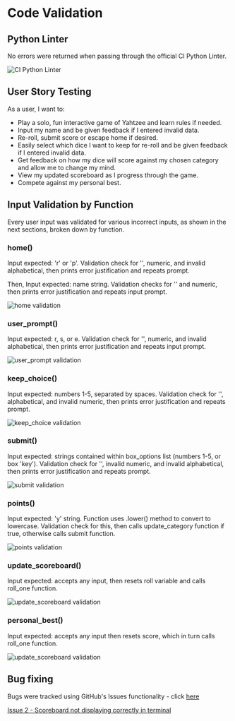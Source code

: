 # __Code Validation__

## Python Linter

No errors were returned when passing through the official CI Python Linter.

![CI Python Linter](/docs/testing/linted.png)

## User Story Testing

As a user, I want to:

- Play a solo, fun interactive game of Yahtzee and learn rules if needed.
- Input my name and be given feedback if I entered invalid data.
- Re-roll, submit score or escape home if desired.
- Easily select which dice I want to keep for re-roll and be given feedback if I entered invalid data.
- Get feedback on how my dice will score against my chosen category and allow me to change my mind.
- View my updated scoreboard as I progress through the game.
- Compete against my personal best.

## Input Validation by Function

Every user input was validated for various incorrect inputs, as shown in the next sections, broken down by function.

### home()

Input expected: 'r' or 'p'. Validation check for '', numeric, and invalid alphabetical, then prints error justification and repeats prompt.

Then, Input expected: name string. Validation checks for '' and numeric, then prints error justification and repeats input prompt.

![home validation](/docs/testing/functions/home.png)

### user_prompt()

Input expected: r, s, or e. Validation check for '', numeric, and invalid alphabetical, then prints error justification and repeats input prompt.

![user_prompt validation](/docs/testing/functions/user_prompt.png)

### keep_choice()

Input expected: numbers 1-5, separated by spaces. Validation check for '', alphabetical, and invalid numeric, then prints error justification and repeats prompt.

![keep_choice validation](/docs/testing/functions/keep_choice.png)

### submit()

Input expected: strings contained within box_options list (numbers 1-5, or box 'key'). Validation check for '', invalid numeric, and invalid alphabetical, then prints error justification and repeats prompt.

![submit validation](/docs/testing/functions/submit.png)

### points()

Input expected: 'y' string. Function uses .lower() method to convert to lowercase. Validation check for this, then calls update_category function if true, otherwise calls submit function.

![points validation](/docs/testing/functions/points.png)

### update_scoreboard()

Input expected: accepts any input, then resets roll variable and calls roll_one function.

![update_scoreboard validation](/docs/testing/functions/update_scoreboard.png)

### personal_best()

Input expected: accepts any input then resets score, which in turn calls roll_one function.

![update_scoreboard validation](/docs/testing/functions/personal_best.png)

## __Bug fixing__

Bugs were tracked using GitHub's Issues functionality - click [here](https://github.com/alanjameschapman/yahtzee/issues)



[Issue 2 - Scoreboard not displaying correctly in terminal](https://github.com/alanjameschapman/yahtzee/issues/2)
